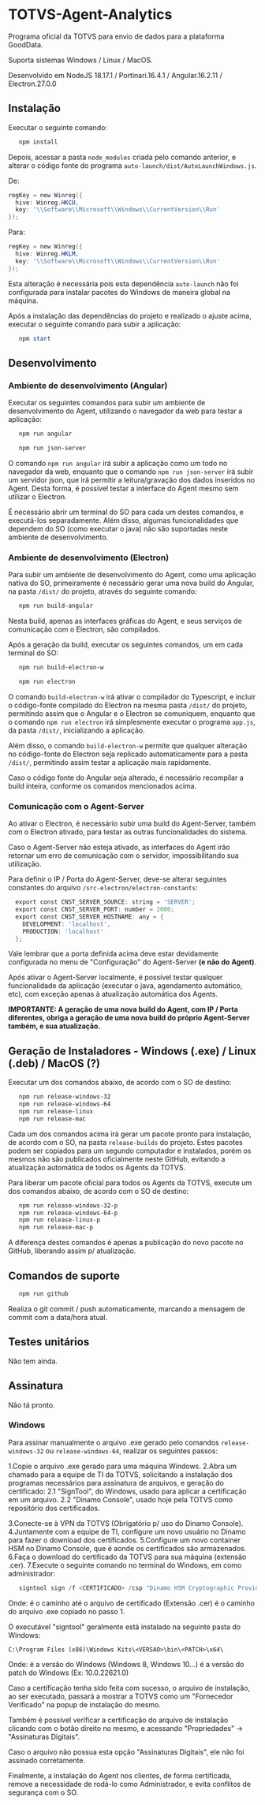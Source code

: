 # TOTVS-Agent-Analytics
Programa oficial da TOTVS para envio de dados para a plataforma GoodData.

Suporta sistemas Windows / Linux / MacOS.

Desenvolvido em NodeJS 18.17.1 / Portinari.16.4.1 / Angular.16.2.11 / Electron.27.0.0

## Instalação
Executar o seguinte comando:

```powershell
   npm install
```

Depois, acessar a pasta ```node_modules``` criada pelo comando anterior, e alterar o código fonte do programa ```auto-launch/dist/AutoLaunchWindows.js```.

De:

```powershell
regKey = new Winreg({
  hive: Winreg.HKCU,
  key: '\\Software\\Microsoft\\Windows\\CurrentVersion\\Run'
});
```

Para:

```powershell
regKey = new Winreg({
  hive: Winreg.HKLM,
  key: '\\Software\\Microsoft\\Windows\\CurrentVersion\\Run'
});
```

Esta alteração é necessária pois esta dependência ```auto-launch``` não foi configurada para instalar pacotes do Windows de maneira global na máquina.

Após a instalação das dependências do projeto e realizado o ajuste acima, executar o seguinte comando para subir a aplicação:

```powershell
   npm start
```

## Desenvolvimento
### Ambiente de desenvolvimento (Angular)
Executar os seguintes comandos para subir um ambiente de desenvolvimento do Agent, utilizando o navegador da web para testar a aplicação:

```powershell
   npm run angular
```

```powershell
   npm run json-server
```

O comando ```npm run angular``` irá subir a aplicação como um todo no navegador da web, enquanto que o comando ```npm run json-server``` irá subir um servidor json, que irá permitir a leitura/gravação dos dados inseridos no Agent. Desta forma, é possível testar a interface do Agent mesmo sem utilizar o Electron.

É necessário abrir um terminal do SO para cada um destes comandos, e executá-los separadamente. Além disso, algumas funcionalidades que dependem do SO (como executar o java) não são suportadas neste ambiente de desenvolvimento.

### Ambiente de desenvolvimento (Electron)
Para subir um ambiente de desenvolvimento do Agent, como uma aplicação nativa do SO, primeiramente é necessário gerar uma nova build do Angular, na pasta ```/dist/``` do projeto, através do seguinte comando:

```powershell
   npm run build-angular
```

Nesta build, apenas as interfaces gráficas do Agent, e seus serviços de comunicação com o Electron, são compilados.

Após a geração da build, executar os seguintes comandos, um em cada terminal do SO:

```powershell
   npm run build-electron-w
```

```powershell
   npm run electron
```

O comando ```build-electron-w``` irá ativar o compilador do Typescript, e incluir o código-fonte compilado do Electron na mesma pasta ```/dist/``` do projeto, permitindo assim que o Angular e o Electron se comuniquem, enquanto que o comando ```npm run electron``` irá simplesmente executar o programa ```app.js```, da pasta ```/dist/```, inicializando a aplicação.

Além disso, o comando ```build-electron-w``` permite que qualquer alteração no código-fonte do Electron seja replicado automaticamente para a pasta ```/dist/```, permitindo assim testar a aplicação mais rapidamente.

Caso o código fonte do Angular seja alterado, é necessário recompilar a build inteira, conforme os comandos mencionados acima.

### Comunicação com o Agent-Server

Ao ativar o Electron, é necessário subir uma build do Agent-Server, também com o Electron ativado, para testar as outras funcionalidades do sistema.

Caso o Agent-Server não esteja ativado, as interfaces do Agent irão retornar um erro de comunicação com o servidor, impossibilitando sua utilização.

Para definir o IP / Porta do Agent-Server, deve-se alterar seguintes constantes do arquivo ```/src-electron/electron-constants```:

```powershell
  export const CNST_SERVER_SOURCE: string = 'SERVER';
  export const CNST_SERVER_PORT: number = 2000;
  export const CNST_SERVER_HOSTNAME: any = {
    DEVELOPMENT: 'localhost',
    PRODUCTION: 'localhost'
  };
```

Vale lembrar que a porta definida acima deve estar devidamente configurada no menu de "Configuração" do Agent-Server **(e não do Agent)**.

Após ativar o Agent-Server localmente, é possível testar qualquer funcionalidade da aplicação (executar o java, agendamento automático, etc), com exceção apenas à atualização automática dos Agents.

**IMPORTANTE: A geração de uma nova build do Agent, com IP / Porta diferentes, obriga a geração de uma nova build do próprio Agent-Server também, e sua atualização.**

## Geração de Instaladores - Windows (.exe) / Linux (.deb) / MacOS (?)
Executar um dos comandos abaixo, de acordo com o SO de destino:
```powershell
   npm run release-windows-32
   npm run release-windows-64
   npm run release-linux
   npm run release-mac
```
Cada um dos comandos acima irá gerar um pacote pronto para instalação, de acordo com o SO, na pasta ```release-builds``` do projeto. Estes pacotes podem ser copiados para um segundo computador e instalados, porém os mesmos não são publicados oficialmente neste GitHub, evitando a atualização automática de todos os Agents da TOTVS.

Para liberar um pacote oficial para todos os Agents da TOTVS, execute um dos comandos abaixo, de acordo com o SO de destino:

```powershell
   npm run release-windows-32-p
   npm run release-windows-64-p
   npm run release-linux-p
   npm run release-mac-p
```

A diferença destes comandos é apenas a publicação do novo pacote no GitHub, liberando assim p/ atualização.

## Comandos de suporte

```powershell
   npm run github
```
Realiza o git commit / push automaticamente, marcando a mensagem de commit com a data/hora atual.

## Testes unitários
Não tem ainda.

## Assinatura
Não tá pronto.

### Windows

Para assinar manualmente o arquivo .exe gerado pelo comandos ```release-windows-32``` ou ```release-windows-64```, realizar os seguintes passos:

1.Copie o arquivo .exe gerado para uma máquina Windows.
2.Abra um chamado para a equipe de TI da TOTVS, solicitando a instalação dos programas necessários para assinatura de arquivos, e geração do certificado:
2.1 "SignTool", do Windows, usado para aplicar a certificação em um arquivo.
2.2 "Dinamo Console", usado hoje pela TOTVS como repositório dos certificados.

3.Conecte-se à VPN da TOTVS (Obrigatório p/ uso do Dinamo Console).
4.Juntamente com a equipe de TI, configure um novo usuário no Dinamo para fazer o download dos certificados.
5.Configure um novo container HSM no Dinamo Console, que é aonde os certificados são armazenados.
6.Faça o download do certificado da TOTVS para sua máquina (extensão .cer).
7.Execute o seguinte comando no terminal do Windows, em como administrador:

```powershell
   signtool sign /f <CERTIFICADO> /csp "Dinamo HSM Cryptographic Provider" /k CodeSigning /fd sha256 /debug <ARQUIVO>
```
Onde:
<CERTIFICADO> é o caminho até o arquivo de certificado (Extensão .cer)
<ARQUIVO> é o caminho do arquivo .exe copiado no passo 1.

O executável "signtool" geralmente está instalado na seguinte pasta do Windows:

```C:\Program Files (x86)\Windows Kits\<VERSAO>\bin\<PATCH>\x64\```

Onde:
<VERSAO> é a versão do Windows (Windows 8, Windows 10...)
<PATCH> é a versão do patch do Windows (Ex: 10.0.22621.0)

Caso a certificação tenha sido feita com sucesso, o arquivo de instalação, ao ser executado, passará a mostrar a TOTVS como um "Fornecedor Verificado" na popup de instalação do mesmo.

Também é possível verificar a certificação do arquivo de instalação clicando com o botão direito no mesmo, e acessando "Propriedades" -> "Assinaturas Digitais".

Caso o arquivo não possua esta opção "Assinaturas Digitais", ele não foi assinado corretamente.

Finalmente, a instalação do Agent nos clientes, de forma certificada, remove a necessidade de rodá-lo como Administrador, e evita conflitos de segurança com o SO.

